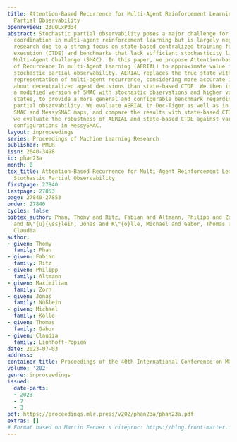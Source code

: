 ```yaml
---
title: Attention-Based Recurrence for Multi-Agent Reinforcement Learning under Stochastic
  Partial Observability
openreview: 23uOLxPd34
abstract: Stochastic partial observability poses a major challenge for decentralized
  coordination in multi-agent reinforcement learning but is largely neglected in state-of-the-art
  research due to a strong focus on state-based centralized training for decentralized
  execution (CTDE) and benchmarks that lack sufficient stochasticity like StarCraft
  Multi-Agent Challenge (SMAC). In this paper, we propose Attention-based Embeddings
  of Recurrence In multi-Agent Learning (AERIAL) to approximate value functions under
  stochastic partial observability. AERIAL replaces the true state with a learned
  representation of multi-agent recurrence, considering more accurate information
  about decentralized agent decisions than state-based CTDE. We then introduce MessySMAC,
  a modified version of SMAC with stochastic observations and higher variance in initial
  states, to provide a more general and configurable benchmark regarding stochastic
  partial observability. We evaluate AERIAL in Dec-Tiger as well as in a variety of
  SMAC and MessySMAC maps, and compare the results with state-based CTDE. Furthermore,
  we evaluate the robustness of AERIAL and state-based CTDE against various stochasticity
  configurations in MessySMAC.
layout: inproceedings
series: Proceedings of Machine Learning Research
publisher: PMLR
issn: 2640-3498
id: phan23a
month: 0
tex_title: Attention-Based Recurrence for Multi-Agent Reinforcement Learning under
  Stochastic Partial Observability
firstpage: 27840
lastpage: 27853
page: 27840-27853
order: 27840
cycles: false
bibtex_author: Phan, Thomy and Ritz, Fabian and Altmann, Philipp and Zorn, Maximilian
  and N\"{u}{\ss}lein, Jonas and K\"{o}lle, Michael and Gabor, Thomas and Linnhoff-Popien,
  Claudia
author:
- given: Thomy
  family: Phan
- given: Fabian
  family: Ritz
- given: Philipp
  family: Altmann
- given: Maximilian
  family: Zorn
- given: Jonas
  family: Nüßlein
- given: Michael
  family: Kölle
- given: Thomas
  family: Gabor
- given: Claudia
  family: Linnhoff-Popien
date: 2023-07-03
address: 
container-title: Proceedings of the 40th International Conference on Machine Learning
volume: '202'
genre: inproceedings
issued:
  date-parts:
  - 2023
  - 7
  - 3
pdf: https://proceedings.mlr.press/v202/phan23a/phan23a.pdf
extras: []
# Format based on Martin Fenner's citeproc: https://blog.front-matter.io/posts/citeproc-yaml-for-bibliographies/
---
```

